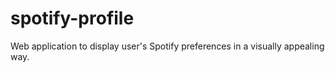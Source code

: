 # spotify-profile
Web application to display user's Spotify preferences in a visually appealing way.
